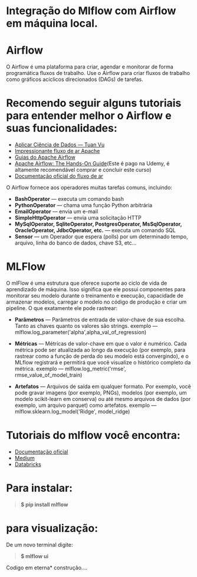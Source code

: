 # Integração do Mlflow com Airflow em máquina local.
# Airflow

O Airflow é uma plataforma para criar, agendar e monitorar de forma programática fluxos de trabalho. Use o Airflow para criar fluxos de trabalho como gráficos acíclicos direcionados (DAGs) de tarefas.

# Recomendo seguir alguns tutoriais para entender melhor o Airflow e suas funcionalidades:

* [Aplicar Ciência de Dados — Tuan Vu](https://www.applydatascience.com/year-archive/)
* [Impressionante fluxo de ar Apache](https://github.com/jghoman/awesome-apache-airflow)
* [Guias do Apache Airflow](https://www.astronomer.io/guides/)
* [Apache Airflow: The Hands-On Guide](https://www.udemy.com/course/the-ultimate-hands-on-course-to-master-apache-airflow/)(Este é pago na Udemy, é altamente recomendável comprar e concluir este curso)
* [Documentação oficial do fluxo de ar](https://airflow.apache.org/docs/stable/)

O Airflow fornece aos operadores muitas tarefas comuns, incluindo:

* **BashOperator** — executa um comando bash
* **PythonOperator** — chama uma função Python arbitrária
* **EmailOperator** — envia um e-mail
* **SimpleHttpOperator** — envia uma solicitação HTTP
* **MySqlOperator, SqliteOperator, PostgresOperator, MsSqlOperator, OracleOperator, JdbcOperator, etc.** — executa um comando SQL
* **Sensor** — um Operador que espera (polls) por um determinado tempo, arquivo, linha do banco de dados, chave S3, etc…


# MLFlow

O mlFlow é uma estrutura que oferece suporte ao ciclo de vida de aprendizado de máquina. Isso significa que ele possui componentes para monitorar seu modelo durante o treinamento e execução, capacidade de armazenar modelos, carregar o modelo no código de produção e criar um pipeline.
O que exatamente ele pode rastrear:

* **Parâmetros** — Parâmetros de entrada de valor-chave de sua escolha. Tanto as chaves quanto os valores são strings.
exemplo — mlflow.log_parameter('alpha',alpha_val_of_regression)

* **Métricas** — Métricas de valor-chave em que o valor é numérico. Cada métrica pode ser atualizada ao longo da execução (por exemplo, para rastrear como a função de perda do seu modelo está convergindo), e o MLflow registrará e permitirá que você visualize o histórico completo da métrica.
exemplo — mlflow.log_metric('rmse', rmse_value_of_model_train)

* **Artefatos** — Arquivos de saída em qualquer formato. Por exemplo, você pode gravar imagens (por exemplo, PNGs), modelos (por exemplo, um modelo scikit-learn em conserva) ou até mesmo arquivos de dados (por exemplo, um arquivo parquet) como artefatos.
exemplo — mlflow.sklearn.log_model('Ridge', model_ridge)

# Tutoriais do mlflow você encontra:
* [Documentação oficial](https://mlflow.org/docs/0.5.0/index.html)
* [Medium](https://towardsdatascience.com/manage-your-machine-learning-lifecycle-with-mlflow-part-1-a7252c859f72)
* [Databricks](https://docs.databricks.com/_static/notebooks/mlflow/mlflow-quick-start-training.html)

# Para instalar:
> **$ pip install mlflow**

# para visualização: 

De um novo terminal digite: 
> **$ mlflow ui**

Codigo em eterna* construção....
